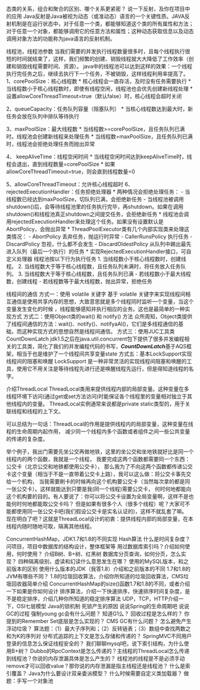 态类的关系，组合和聚合的区别、哪个关系更紧密？
说一下反射，及你在项目中的应用
Java反射是Java被视为动态（或准动态）语言的一个关键性质。JAVA反射机制是在运行状态中，对于任意一个类，都能够知道这个类的所有属性和方法；对于任意一个对象，都能够调用它的任意方法和属性；这种动态获取信息以及动态调用对象方法的功能称为java语言的反射机制。

线程池，线程池参数
当我们需要的并发执行线程数量很多时，且每个线程执行很短的时间就结束了，这样，我们频繁的创建、销毁线程就大大降低了工作效率（创建和销毁线程需要时间、资源）。
java中的线程池可以达到这样的效果：一个线程执行完任务之后，继续去执行下一个任务，不被销毁，这样线程利用率提高了。
1、corePoolSize：核心线程数
        * 核心线程会一直存活，及时没有任务需要执行
        * 当线程数小于核心线程数时，即使有线程空闲，线程池也会优先创建新线程处理
        * 设置allowCoreThreadTimeout=true（默认false）时，核心线程会超时关闭

2、queueCapacity：任务队列容量（阻塞队列）
	* 当核心线程数达到最大时，新任务会放在队列中排队等待执行

3、maxPoolSize：最大线程数
	* 当线程数>=corePoolSize，且任务队列已满时。线程池会创建新线程来处理任务
	* 当线程数=maxPoolSize，且任务队列已满时，线程池会拒绝处理任务而抛出异常

4、 keepAliveTime：线程空闲时间
	* 当线程空闲时间达到keepAliveTime时，线程会退出，直到线程数量=corePoolSize
	* 如果allowCoreThreadTimeout=true，则会直到线程数量=0

5、allowCoreThreadTimeout：允许核心线程超时
6、rejectedExecutionHandler：任务拒绝处理器
	* 两种情况会拒绝处理任务：
		- 当线程数已经达到maxPoolSize，切队列已满，会拒绝新任务
		- 当线程池被调用shutdown()后，会等待线程池里的任务执行完毕，再shutdown。如果在调用shutdown()和线程池真正shutdown之间提交任务，会拒绝新任务
	* 线程池会调用rejectedExecutionHandler来处理这个任务。如果没有设置默认是AbortPolicy，会抛出异常
	* ThreadPoolExecutor类有几个内部实现类来处理这类情况：
		- AbortPolicy 丢弃任务，抛运行时异常
		- CallerRunsPolicy 执行任务
		- DiscardPolicy 忽视，什么都不会发生
		- DiscardOldestPolicy 从队列中踢出最先进入队列（最后一个执行）的任务
	* 实现RejectedExecutionHandler接口，可自定义处理器
线程池按以下行为执行任务
    1. 当线程数小于核心线程数时，创建线程。
    2. 当线程数大于等于核心线程数，且任务队列未满时，将任务放入任务队列。
    3. 当线程数大于等于核心线程数，且任务队列已满
        - 若线程数小于最大线程数，创建线程
        - 若线程数等于最大线程数，抛出异常，拒绝任务	

线程间的通信
方式一：使用 volatile 关键字
基于 volatile 关键字来实现线程间相互通信是使用共享内存的思想，大致意思就是多个线程同时监听一个变量，当这个变量发生变化的时候 ，线程能够感知并执行相应的业务。这也是最简单的一种实现方式
方式二：使用Object类的wait() 和 notify() 方法
众所周知，Object类提供了线程间通信的方法：wait()、notify()、notifyaAl()，它们是多线程通信的基础，而这种实现方式的思想自然是线程间通信。
 方式三：使用JUC工具类 CountDownLatch
jdk1.5之后在java.util.concurrent包下提供了很多并发编程相关的工具类，简化了我们的并发编程代码的书写，***CountDownLatch***基于AQS框架，相当于也是维护了一个线程间共享变量state
方式五：基本LockSupport实现线程间的阻塞和唤醒
LockSupport 是一种非常灵活的实现线程间阻塞和唤醒的工具，使用它不用关注是等待线程先进行还是唤醒线程先运行，但是得知道线程的名字。

介绍ThreadLocal
ThreadLocal类用来提供线程内部的局部变量。这种变量在多线程环境下访问(通过get或set方法访问)时能保证各个线程里的变量相对独立于其他线程内的变量。
ThreadLocal实例通常来说都是private static类型的，用于关联线程和线程的上下文。

可以总结为一句话：ThreadLocal的作用是提供线程内的局部变量，这种变量在线程的生命周期内起作用，
减少同一个线程内多个函数或者组件之间一些公共变量的传递的复杂度。

举个例子，我出门需要先坐公交再做地铁，这里的坐公交和坐地铁就好比是同一个线程内的两个函数，我就是一个线程，
我要完成这两个函数都需要同一个东西：公交卡（北京公交和地铁都使用公交卡），
那么我为了不向这两个函数都传递公交卡这个变量（相当于不是一直带着公交卡上路），我可以这么做：将公交卡事先交给一个机构，
当我需要刷卡的时候再向这个机构要公交卡（当然每次拿的都是同一张公交卡）。这样就能达到只要是我(同一个线程)需要公交卡，
何时何地都能向这个机构要的目的。有人要说了：你可以将公交卡设置为全局变量啊，这样不是也能何时何地都能取公交卡吗？
但是如果有很多个人（很多个线程）呢？大家可不能都使用同一张公交卡吧(我们假设公交卡是实名认证的)，这样不就乱套了嘛。
现在明白了吧？这就是ThreadLocal设计的初衷：提供线程内部的局部变量，在本线程内随时随地可取，隔离其他线程。

ConcurrentHashMap，JDK1.7和1.8的不同实现
Hash算法
什么是时间复杂度？
问项目，项目中数据库的结构设计，整体框架等
用过数据库索引吗？介绍如何使用，何时使用？
介绍B树、B+树、红黑树
数据库分页查询，如何分页，怎么实现？
四种隔离级别，虚读和幻读什么意思发生在哪？
使用的MySQL版本，和之前版本的区别
使用什么版本的JDK（我答1.8）介绍和之前版本的不同
1.7和1.8的JVM有哪些不同？
1.8的垃圾回收算法，介绍你所知道的垃圾回收算法，CMS垃圾回收器简单介绍
ConcurrentHashMap的size()函数1.7和1.8的不同，或者介绍一下如果是你如何设计
排序算法，介绍一下快速排序，快速排序时间复杂度，是不是稳定排序，介绍几种你所知道的稳定排序算法
UDP，TCP，HTTP介绍一下，OSI七层模型
Java的锁机制
死锁产生的原因
说说Spring的生命周期吧
说说GC的过程
强制young gc会有什么问题？
知道G1么？ 回收过程是怎么样的？ 你提到的Remember Set底层是怎么实现的？
CMS GC有什么问题？
怎么避免产生浮动垃圾？
算法题：（1）最大子序列和；（2）反转链表；（3）数组中查找两数之和为K的序列对
分布式追踪的上下文是怎么存储和传递的？
SpringMVC不同用户登录的信息怎么保证线程安全的？
我们聊聊mysql吧，说下索引结构，为什么使用B+树？
Dubbo的RpcContext是怎么传递的？主线程的ThreadLocal怎么传递到线程池？你说的内存泄漏具体是怎么产生的？
线程池的线程是不是必须手动remove才可以回收value？那你说的内存泄漏是指主线程还是线程池？
什么是索引覆盖？
Java为什么要设计双亲委派模型？
什么时候需要自定义类加载器？
做题：手写一个对象池
